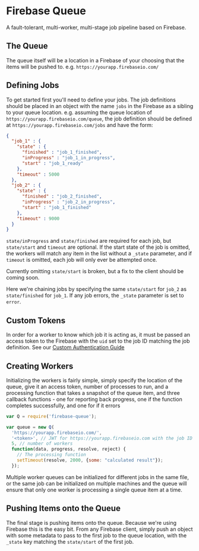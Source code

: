 # Firebase Queue

A fault-tolerant, multi-worker, multi-stage job pipeline based on Firebase.

## The Queue

The queue itself will be a location in a Firebase of your choosing that the
items will be pushed to. e.g. `https://yourapp.firebaseio.com/`

## Defining Jobs

To get started first you'll need to define your jobs. The job definitions should
be placed in an object with the name `jobs` in the Firebase as a sibling to
your queue location. e.g. assuming the queue location of
`https://yourapp.firebaseio.com/queue`, the job definition should be defined at
`https://yourapp.firebaseio.com/jobs` and have the form:

```json
{
  "job_1" : {
    "state" : {
      "finished" : "job_1_finished",
      "inProgress" : "job_1_in_progress",
      "start" : "job_1_ready"
    },
    "timeout" : 5000
  },
  "job_2" : {
    "state" : {
      "finished" : "job_2_finished",
      "inProgress" : "job_2_in_progress",
      "start" : "job_1_finished"
    },
    "timeout" : 9000
  }
}
```

`state/inProgress` and `state/finished` are required for each job, but
`state/start` and `timeout` are optional. If the start state of the job is
omitted, the workers will match any item in the list without a `_state`
parameter, and if `timeout` is omitted, each job will only ever be attempted
once.

Currently omitting `state/start` is broken, but a fix to the client should be
coming soon.

Here we're chaining jobs by specifying the same `state/start` for `job_2` as
`state/finished` for `job_1`. If any job errors, the `_state` parameter is set
to `error`.

## Custom Tokens

In order for a worker to know which job it is acting as, it must be passed an
access token to the Firebase with the `uid` set to the job ID matching the
job definition. See our [Custom Authentication Guide](https://www.firebase.com/docs/web/guide/login/custom.html)

## Creating Workers

Initializing the workers is fairly simple, simply specify the location of the
queue, give it an access token, number of processes to run, and a processing
function that takes a snapshot of the queue item, and three callback functions -
one for reporting back progress, one if the function completes successfully, and
one for if it errors

```js
var Q = require('firebase-queue');

var queue = new Q(
  'https://yourapp.firebaseio.com/',
  '<token>', // JWT for https://yourapp.firebaseio.com with the job ID as the 'uid'
  5, // number of workers
  function(data, progress, resolve, reject) {
  	// The processing function
    setTimeout(resolve, 2000, {some: "calculated result"});
  });
```

Multiple worker queues can be initialized for different jobs in the same file,
or the same job can be initialized on multiple machines and the queue will
ensure that only one worker is processing a single queue item at a time.

## Pushing Items onto the Queue

The final stage is pushing items onto the queue. Because we're using Firebase
this is the easy bit. From any Firebase client, simply push an object with some
metadata to pass to the first job to the queue location, with the `_state` key
matching the `state/start` of the first job.
